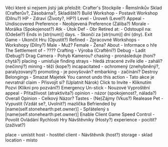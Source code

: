 Věci které si nejsem jistý jak přeložit:
Crafter's Stockpile - Řemslníkův Sklad (Crafterův?, Zásobárna?, Skladiště?)
Build Workshop - Postavit Workshop (Dílnu?)
HP - Zdraví (Životy?, HP?)
Level - Úroveň (Level?)
Appeal -
Undiscovered Preference - Neobjevená Preference (Záliba?)
Morale - Morálka (Spokojenost?)
Atk - Útok
Def - Obr
Retired at: - Odstoupil na: (Odešel?)
Ends in [str(num)] days. - Skončí za [str(num)] dní (dny).
Exit Game - Ukončit Hru (Opustit?)
Refined - Zpracovné
Workshops - Workshopy (Dílny?)
Male - Muž?
Female - Žena?
About - Informace o hře
The Settlement of - ????
Crafting - Výroba (Craftění?)
Debug - Ladit (Debug?)
Drag Camera - Pohyb Kamerou?
chasing - pronásleduje (honí? chytá?)
placing - umisťuje
finding strays - hledá ztracené zvíře
idle - zahálí? (nečinný?)
mining - těží (kope?)
incapacitated - ochromený (znehybněný?, paralyzovaný?)
promoting - je povyšován?
embarking - začínání?
Destroy Belongings - Smazat Majetek
You cannot undo this action - Tato akce je nevratná!
claim - Přisvojit si? (Uplatnit Nárok)
Click to Invite - Kliknutím Pozvi (Klikni pro pozvání?)
Emergency Un-stick - Nouzové Vyproštění
appeal - Přitažlivost (atraktivita?)
opinion - názor (spokojenost?, nálada?)
Overall Opinion - Celkový Názor?
Tastes - (Ne)Zájmy (Vkus?)
Realease Pet - Vypustit (Vzdát se?, Uvolnit?) mazlíčka
Befriended by [name(self.stonehearth:pet.owner)] - Spřátelený s [name(self.stonehearth:pet.owner)]
Enable Client Game Speed Control - Povolit Ovládání Rychlosti Hry Návštěvníky (Hosty?)
experience - pocítit? (zažívat?)



place - umístit
host - hostitel
client - Návštěvník (host?)
storage - sklad
location - místo
